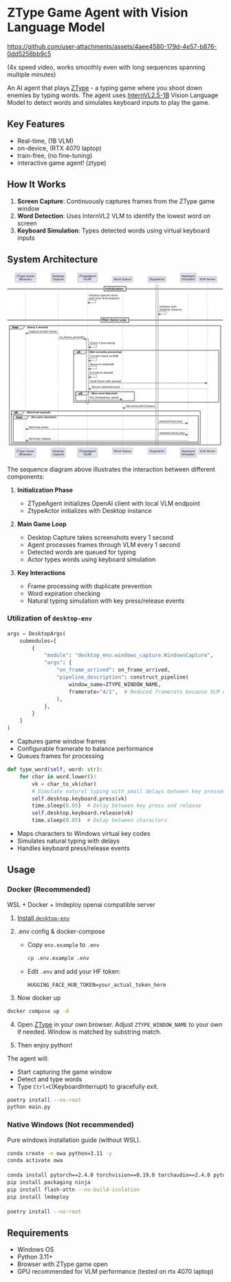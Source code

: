 # ZType Game Agent with Vision Language Model

https://github.com/user-attachments/assets/4aee4580-179d-4e57-b876-0dd5256bb9c5

(4x speed video, works smoothly even with long sequences spanning multiple minutes)

An AI agent that plays [ZType](https://zty.pe/) - a typing game where you shoot down enemies by typing words. The agent uses [InternVL2.5-1B](https://huggingface.co/OpenGVLab/InternVL2_5-1B) Vision Language Model to detect words and simulates keyboard inputs to play the game.

## Key Features

- Real-time, (1B VLM)
- on-device, (RTX 4070 laptop)
- train-free, (no fine-tuning)
- interactive game agent! (ztype)

## How It Works

1. **Screen Capture**: Continuously captures frames from the ZType game window
2. **Word Detection**: Uses InternVL2 VLM to identify the lowest word on screen
3. **Keyboard Simulation**: Types detected words using virtual keyboard inputs

## System Architecture

![ZType Agent Sequence Diagram](assets/owa-ztype-sequence-uml.png)

The sequence diagram above illustrates the interaction between different components:

1. **Initialization Phase**

   - ZTypeAgent initializes OpenAI client with local VLM endpoint
   - ZtypeActor initializes with Desktop instance

2. **Main Game Loop**

   - Desktop Capture takes screenshots every 1 second
   - Agent processes frames through VLM every 1 second
   - Detected words are queued for typing
   - Actor types words using keyboard simulation

3. **Key Interactions**
   - Frame processing with duplicate prevention
   - Word expiration checking
   - Natural typing simulation with key press/release events

### Utilization of `desktop-env`

```python
args = DesktopArgs(
    submodules=[
        {
            "module": "desktop_env.windows_capture.WindowsCapture",
            "args": {
                "on_frame_arrived": on_frame_arrived,
                "pipeline_description": construct_pipeline(
                    window_name=ZTYPE_WINDOW_NAME,
                    framerate="4/1",  # Reduced framerate because VLM does not require high-frequency input, but you may specify 60+ fps
                ),
            },
        }
    ]
)
```
- Captures game window frames
- Configurable framerate to balance performance
- Queues frames for processing

```python
def type_word(self, word: str):
    for char in word.lower():
        vk = char_to_vk(char)
        # Simulate natural typing with small delays between key presses
        self.desktop.keyboard.press(vk)
        time.sleep(0.05)  # Delay between key press and release
        self.desktop.keyboard.release(vk)
        time.sleep(0.05)  # Delay between characters
```

- Maps characters to Windows virtual key codes
- Simulates natural typing with delays
- Handles keyboard press/release events

## Usage

### Docker (Recommended)

WSL + Docker + lmdeploy openai compatible server

1. [Install `desktop-env`](https://github.com/open-world-agents/desktop-env?tab=readme-ov-file#installation)

2. .env config & docker-compose
   - Copy `env.example` to `.env`
     ```bash
     cp .env.example .env
     ```
   - Edit `.env` and add your HF token:
     ```env
     HUGGING_FACE_HUB_TOKEN=your_actual_token_here
     ```

3. Now docker up

```bash
docker compose up -d
```

4. Open [ZType](https://zty.pe/) in your own browser. Adjust `ZTYPE_WINDOW_NAME` to your own if needed. Window is matched by substring match.

5. Then enjoy python!


The agent will:
- Start capturing the game window
- Detect and type words
- Type `Ctrl+C`(KeyboardInterrupt) to gracefully exit.

```bash
poetry install --no-root
python main.py
```

### Native Windows (Not recommended)

Pure windows installation guide (without WSL).

```bash
conda create -n owa python=3.11 -y
conda activate owa

conda install pytorch==2.4.0 torchvision==0.19.0 torchaudio==2.4.0 pytorch-cuda=12.4 -c pytorch -c nvidia
pip install packaging ninja
pip install flash-attn --no-build-isolation
pip install lmdeploy

poetry install --no-root
```

## Requirements

- Windows OS
- Python 3.11+
- Browser with ZType game open
- GPU recommended for VLM performance (tested on rtx 4070 laptop)
